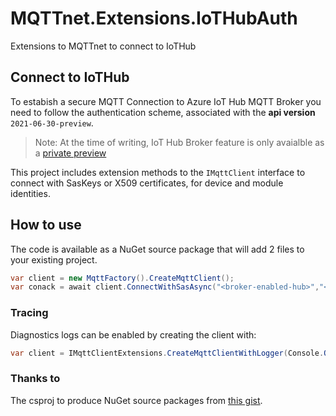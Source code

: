 # MQTTnet.Extensions.IoTHubAuth

Extensions to MQTTnet to connect to IoTHub

## Connect to IoTHub 

To estabish a secure MQTT Connection to  Azure IoT Hub MQTT Broker you need to follow the authentication scheme, associated with the **api version** `2021-06-30-preview`. 

> Note: At the time of writing, IoT Hub Broker feature is only avaialble as a [private preview](https://github.com/Azure/IoTHubMQTTBrokerPreviewSamples#private-preview-program-information)

This project includes extension methods to the `IMqttClient` interface to connect with SasKeys or X509 certificates, for device and module identities.

## How to use

The code is available as a NuGet source package that will add 2 files to your existing project.

```cs
var client = new MqttFactory().CreateMqttClient();
var conack = await client.ConnectWithSasAsync("<broker-enabled-hub>","<deviceId","<deviceKey");
```

### Tracing

Diagnostics logs can be enabled by creating the client with:

```cs
var client = IMqttClientExtensions.CreateMqttClientWithLogger(Console.Out);
```

### Thanks to

The csproj to produce NuGet source packages from [this gist](https://gist.github.com/attilah/fd3e71f03fd258c496179e0200c57b0b#file-x-y-z-sources-csproj).



